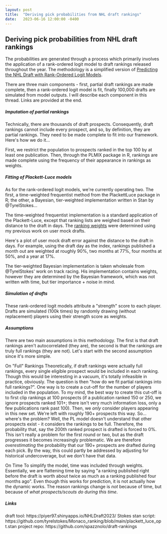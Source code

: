 ```yaml
---
layout: post
title:  "Deriving pick probabilities from NHL draft rankings"
date:   2023-06-16 12:00:00 -0400
---
```

<h2>Deriving pick probabilities from NHL draft rankings</h2>
<p>
The probabilities are generated through a process which primarily involves the application of a rank-ordered logit model to draft rankings released throughout the year. The methodology is a simplified version of <a href="https://ecp.ep.liu.se/index.php/linhac/article/view/480">Predicting the NHL Draft with Rank-Ordered Logit Models</a>.
</p>
<p>
There are three main components - first, partial draft rankings are made complete, then a rank-ordered logit model is fit, finally 100,000 drafts are simulated from model outputs. I will describe each component in this thread. Links are provided at the end.
</p>
<p>
<h5>Imputation of partial rankings</h5>
Technically, there are thousands of draft prospects. Consequently, draft rankings cannot include every prospect, and so, by definition, they are partial rankings. They need to be made complete to fit into our framework. Here's how we do it...
</p>
<p>
First, we restrict the population to prospects ranked in the top 100 by at least one publication. Then, through the PLMIX package in R, rankings are made complete using the frequency of their appearance in rankings as weights.
</p>
<p>
<h5>Fitting of Plackett-Luce models</h5>
As for the rank-ordered logit models, we're currently operating two. The first, a time-weighted frequentist method from the PlackettLuce package in R; the other, a Bayesian, tier-weighted implementation written in Stan by @TyrelStokes...
</p>
<p>
The time-weighted frequentist implementation is a standard application of the Plackett-Luce, except that ranking lists are weighed based on their distance to the draft in days. The <a href = "https://github.com/spazznolo/draft-rankings/blob/main/data/weights_for_pl.csv">ranking weights</a> were determined using my previous work on user mock drafts.
</p>
<p>
Here's a plot of user mock draft error against the distance to the draft in days. For example, using the draft day as the index, rankings published a month out are weighted at roughly 90%, two months at 77%, four months at 50%, and a year at 17%. 
</p>
<p>
The tier-weighted Bayesian implementation is taken wholesale from @TyrelStokes' work on track racing. His implementation contains weights, however they are determined by the Bayesian framework, which was not written with time, but tier importance + noise in mind.
</p>
<p>
<h5>Simulation of drafts</h5>
These rank-ordered logit models attribute a "strength" score to each player. Drafts are simulated (100k times) by randomly drawing (without replacement) players using their strength score as weights.
</p>
<p>
<h5>Assumptions</h5>
There are two main assumptions in this methodology. The first is that draft rankings aren't autocorrelated (they are), the second is that the rankings are truly full rankings (they are not). Let's start with the second assumption since it's more simple.
</p>
<p>
On "Full" Rankings
Theoretically, if draft rankings were actually full rankings, every single eligible prospect would be included in each ranking. Though this would be interesting in a vacuum, it's totally infeasible in practice, obviously. The question is then "how do we fit partial rankings into full rankings?". One way is to create a cut-off for the number of players included in the population. To my mind, the best way to create this cut-off is to first clip rankings at 100 prospects (if a publication ranked 150 or 250, we ignore prospects ranked 101+; there isn't very much information loss, only a few publications rank past 100). Then, we <em>only</em> consider players appearing in this new set. We're left with roughly 190+ prospects this way. So... where's the problem? Well, the PL model doesn't understand that other prospects exist - it considers the rankings to be full. Therefore, the probability that, say the 200th ranked prospect is drafted is forced to 0%. This isn't really a problem for the first round or two, but as the draft progresses it becomes increasingly problematic. We are therefore <em>overestimating</em> the probability that our 190+ prospects are drafted during each pick.  By the way, this could partly be addressed by adjusting for historical undercoverage, but we don't have that data.
</p>
<p>
On Time
To simplify the model, time was included through weights. Essentially, we are flattening time by saying "a ranking published right before the draft is worth about twice as much as a ranking published four months ago". Even though this works for prediction, it is not actually how the dynamic works. The reason rankings change is <em>not</em> because of time, but because of <em>what prospects/scouts do during this time</em>. 
</p>
<p>
<h5>Links</h5>
draft tool: https://piyer97.shinyapps.io/NHLDraft2023/
Stokes stan script: https://github.com/tyrelstokes/Monaco_ranking/blob/main/plackett_luce_opt.stan
project repo: https://github.com/spazznolo/draft-rankings
</p>